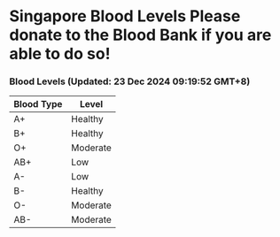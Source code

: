 Singapore Blood Levels
 Please donate to the Blood Bank if you are able to do so!
================================================================================================================================

### Blood Levels (Updated: 23 Dec 2024 09:19:52 GMT+8)
| Blood Type | Level     |
|------------|-----------|
| A+     | Healthy |
| B+     | Healthy |
| O+     | Moderate |
| AB+     | Low |
| A-     | Low |
| B-     | Healthy |
| O-     | Moderate |
| AB-     | Moderate |
